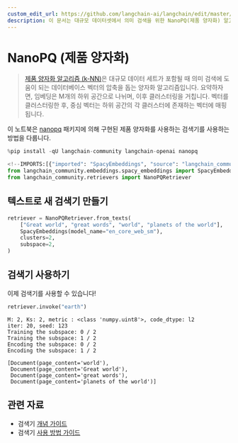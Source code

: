 ```yaml
---
custom_edit_url: https://github.com/langchain-ai/langchain/edit/master/docs/docs/integrations/retrievers/nanopq.ipynb
description: 이 문서는 대규모 데이터셋에서 의미 검색을 위한 NanoPQ(제품 양자화) 알고리즘을 사용하는 검색기 구현 방법을 설명합니다.
---
```


# NanoPQ (제품 양자화)

> [제품 양자화 알고리즘 (k-NN)](https://towardsdatascience.com/similarity-search-product-quantization-b2a1a6397701)은 대규모 데이터 세트가 포함될 때 의미 검색에 도움이 되는 데이터베이스 벡터의 압축을 돕는 양자화 알고리즘입니다. 요약하자면, 임베딩은 M개의 하위 공간으로 나뉘며, 이후 클러스터링을 거칩니다. 벡터를 클러스터링한 후, 중심 벡터는 하위 공간의 각 클러스터에 존재하는 벡터에 매핑됩니다.

이 노트북은 [nanopq](https://github.com/matsui528/nanopq) 패키지에 의해 구현된 제품 양자화를 사용하는 검색기를 사용하는 방법을 다룹니다.

```python
%pip install -qU langchain-community langchain-openai nanopq
```


```python
<!--IMPORTS:[{"imported": "SpacyEmbeddings", "source": "langchain_community.embeddings.spacy_embeddings", "docs": "https://api.python.langchain.com/en/latest/embeddings/langchain_community.embeddings.spacy_embeddings.SpacyEmbeddings.html", "title": "NanoPQ (Product Quantization)"}, {"imported": "NanoPQRetriever", "source": "langchain_community.retrievers", "docs": "https://api.python.langchain.com/en/latest/retrievers/langchain_community.retrievers.nanopq.NanoPQRetriever.html", "title": "NanoPQ (Product Quantization)"}]-->
from langchain_community.embeddings.spacy_embeddings import SpacyEmbeddings
from langchain_community.retrievers import NanoPQRetriever
```


## 텍스트로 새 검색기 만들기

```python
retriever = NanoPQRetriever.from_texts(
    ["Great world", "great words", "world", "planets of the world"],
    SpacyEmbeddings(model_name="en_core_web_sm"),
    clusters=2,
    subspace=2,
)
```


## 검색기 사용하기

이제 검색기를 사용할 수 있습니다!

```python
retriever.invoke("earth")
```

```output
M: 2, Ks: 2, metric : <class 'numpy.uint8'>, code_dtype: l2
iter: 20, seed: 123
Training the subspace: 0 / 2
Training the subspace: 1 / 2
Encoding the subspace: 0 / 2
Encoding the subspace: 1 / 2
```


```output
[Document(page_content='world'),
 Document(page_content='Great world'),
 Document(page_content='great words'),
 Document(page_content='planets of the world')]
```


## 관련 자료

- 검색기 [개념 가이드](/docs/concepts/#retrievers)
- 검색기 [사용 방법 가이드](/docs/how_to/#retrievers)